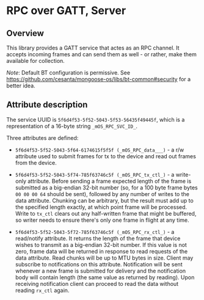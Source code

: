 # RPC over GATT, Server

## Overview

This library provides a GATT service that actes as an RPC channel.
It accepts incoming frames and can send them as well - or rather, make them available for collection.

*Note*: Default BT configuration is permissive. See https://github.com/cesanta/mongoose-os/libs/bt-common#security for a better idea.

## Attribute description

The service UUID is `5f6d4f53-5f52-5043-5f53-56435f49445f`, which is a representation of a 16-byte string `_mOS_RPC_SVC_ID_`.

Three attributes are defined:

 - `5f6d4f53-5f52-5043-5f64-6174615f5f5f (_mOS_RPC_data___)` - a r/w attribute used to submit frames for tx to the device and read out frames from the device.

 - `5f6d4f53-5f52-5043-5f74-785f63746c5f (_mOS_RPC_tx_ctl_)` - a write-only attribute. Before sending a frame expected length of the frame is submitted as a big-endian 32-bit number (so, for a 100 byte frame bytes `00 00 00 64` should be sent), followed by any number of writes to the data attribute. Chunking can be arbitrary, but the result must add up to the specified length exactly, at which point frame will be processed. Write to `tx_ctl` clears out any half-written frame that might be buffered, so writer needs to ensure there's only one frame in flight at any time.

 - `5f6d4f53-5f52-5043-5f72-785f63746c5f (_mOS_RPC_rx_ctl_)` - a read/notify attribute. It returns the length of the frame that device wishes to transmit as a big-endian 32-bit number. If this value is not zero, frame data will be returned in response to read requests of the data attribute. Read chunks will be up to MTU bytes in size. Client may subscribe to notifications on this attribute. Notification will be sent whenever a new frame is submitted for delivery and the notification body will contain length (the same value as returned by reading). Upon receiving notification client can proceed to read the data without reading `rx_ctl` again.

